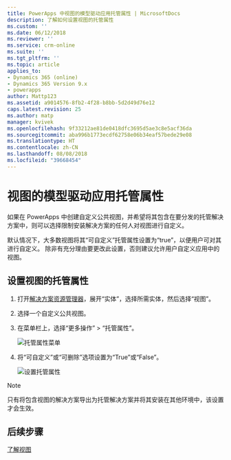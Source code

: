 ```yaml
---
title: PowerApps 中视图的模型驱动应用托管属性 | MicrosoftDocs
description: 了解如何设置视图的托管属性
ms.custom: ''
ms.date: 06/12/2018
ms.reviewer: ''
ms.service: crm-online
ms.suite: ''
ms.tgt_pltfrm: ''
ms.topic: article
applies_to:
- Dynamics 365 (online)
- Dynamics 365 Version 9.x
- powerapps
author: Mattp123
ms.assetid: a9014576-8fb2-4f28-b8bb-5d2d49d76e12
caps.latest.revision: 25
ms.author: matp
manager: kvivek
ms.openlocfilehash: 9f33212ae81de0418dfc3695d5ae3c8e5acf36da
ms.sourcegitcommit: aba996b1773ecdf62758e06b34eaf57bede29e08
ms.translationtype: HT
ms.contentlocale: zh-CN
ms.lasthandoff: 08/08/2018
ms.locfileid: "39668454"
---
```

# <a name="model-driven-app-managed-properties-for-views"></a>视图的模型驱动应用托管属性

<a name="BKMK_ManagedProperties"></a>   
 
 如果在 PowerApps 中创建自定义公共视图，并希望将其包含在要分发的托管解决方案中，则可以选择限制安装解决方案的任何人对视图进行自定义。  
  
 默认情况下，大多数视图将其“可自定义”托管属性设置为“true”，以便用户可对其进行自定义。 除非有充分理由要更改此设置，否则建议允许用户自定义应用中的视图。  
  
## <a name="set-managed-properties-for-a-view"></a>设置视图的托管属性  
  
1.  打开[解决方案资源管理器](advanced-navigation.md#solution-explorer)，展开“实体”，选择所需实体，然后选择“视图”。  
  
2.  选择一个自定义公共视图。  
  
3.  在菜单栏上，选择“更多操作” > “托管属性”。  

    ![托管​​属性菜单](media/managed-properties.png)
  
4.  将“可自定义”或“可删除”选项设置为“True”或“False”。  

    ![设置托管​​属性](media/set-managed-properties.png)
  
> [!NOTE]
> 只有将包含视图的解决方案导出为托管解决方案并将其安装在其他环境中，该设置才会生效。  

## <a name="next-steps"></a>后续步骤
[了解视图](create-edit-views.md)
